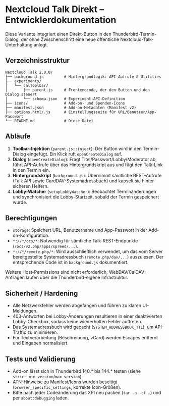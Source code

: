 # Nextcloud Talk Direkt – Entwicklerdokumentation

Diese Variante integriert einen Direkt-Button in den Thunderbird-Termin-Dialog,
der ohne Zwischenschritt eine neue öffentliche Nextcloud-Talk-Unterhaltung anlegt.

## Verzeichnisstruktur

```
Nextcloud Talk 2.0.0/
├── background.js         # Hintergrundlogik: API-Aufrufe & Utilities
├── experiments/
│   └── calToolbar/
│       ├── parent.js     # Frontendcode, der den Button und den Dialog steuert
│       └── schema.json   # Experiment-API-Definition
├── icons/                # Add-on- und Spenden-Icons
├── manifest.json         # Add-on-Metadaten (Manifest v2)
├── options.html/.js      # Einstellungsseite für URL/Benutzer/App-Passwort
└── README.md             # Diese Datei
```

## Abläufe

1. **Toolbar-Injektion** (`parent.js::inject`): Der Button wird in den Termin-Dialog eingefügt.
   Ein Klick ruft `openCreateDialog` auf.
2. **Dialog** (`openCreateDialog`): Fragt Titel/Passwort/Lobby/Moderator ab, führt API-Aufrufe
   über das Hintergrundskript aus und fügt den Talk-Link in den Termin ein.
3. **Hintergrundskript** (`background.js`): Übernimmt sämtliche REST-Aufrufe
   (Talk API sowie CardDAV-Systemadressbuch) und kapselt sie hinter sicheren Helfern.
4. **Lobby-Watcher** (`setupLobbyWatcher`): Beobachtet Terminänderungen und synchronisiert die
   Lobby-Startzeit, sobald der Termin gespeichert wurde.

## Berechtigungen

- `storage`: Speichert URL, Benutzername und App-Passwort in der Add-on-Konfiguration.
- `*://*/ocs/*`: Notwendig für sämtliche Talk-REST-Endpunkte (`/ocs/v2.php/apps/spreed/...`).
- `*://*/remote.php/*`: Wird ausschließlich verwendet, um das vom Server bereitgestellte
  Systemadressbuch (`remote.php/dav/...`) auszulesen. Der entsprechende Code ist in
  `background.js` dokumentiert.

Weitere Host-Permissions sind nicht erforderlich; WebDAV/CalDAV-Anfragen laufen über die
Thunderbird-eigene Infrastruktur.

## Sicherheit / Hardening

- Alle Netzwerkfehler werden abgefangen und führen zu klaren UI-Meldungen.
- 403-Antworten bei Lobby-Änderungen resultieren in einer deaktivierten Lobby-Checkbox,
  sodass keine wiederholten Fehler auftreten.
- Das Systemadressbuch wird gecacht (`SYSTEM_ADDRESSBOOK_TTL`), um API-Traffic zu minimieren.
- Für Textverarbeitung (Beschreibung, vCard) werden Escapes entfernt und Eingaben normalisiert.

## Tests und Validierung

- Add-on lässt sich in Thunderbird 140.* bis 144.* testen (siehe `strict_min_version`/`max_version`).
- ATN-Hinweise zu Manifest/Icons wurden beseitigt (`browser_specific_settings`, korrekte Icon-Größen).
- Bitte nach jeder Codeänderung das XPI neu packen (`tar -a -cf …`) und per `about:debugging` laden.
